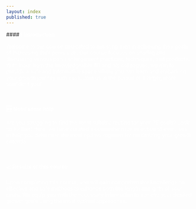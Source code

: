 ```yaml
---
layout: index
published: true
---
```

<head>
<link rel="stylesheet" href="https://cdn.jsdelivr.net/npm/sweetalert2@11.0.20/dist/sweetalert2.min.css">
</head>
#### <b><font color="white">ℹ️ Introduction</font></b>

<font color="white">Welcome to our course dedicated to assisting men in achieving their goals of increasing their penis size. Our course focuses on sharing and discussing various penis enlargement practices, techniques, and products. With input from the knowledgeable BD and his colleagues, we aim to provide a safe and informative space where you can learn and embark on your growth journey with ease. Join us in the pursuit of a larger, more confident you!</font>

<br> 

#### <b><font color="white">🆘 Need some help</font></b>

<font color="white">Are you struggling to find the most suitable routine for your PE goals? Look no further! Here, we have curated a comprehensive selection of exercises to help you determine the most optimal regimen for maximizing your growth potential.</font>

<br> 

#### <b><font color="white">📈 Results of this course</font></b>

<font color="white">Upon completing this course, you will gain comprehensive knowledge on effective and safe methods to enhance both the length and girth of your penis. We equip you with the necessary information to achieve your desired growth goals using the most optimal approaches.</font>
<body>
  <style>
    /* CSS to blur the background when the alert is open */
    .overlay {
      position: fixed;
      top: 0;
      left: 0;
      width: 100%;
      height: 100%;
      background-color: rgba(0, 0, 0, 0.5);
      backdrop-filter: blur(5px);
      z-index: 9999;
      display: none;
    }
.swal2-checkbox, .swal2-radio {
    align-items: center;
    justify-content: center;
    background: #101010;
    color: inherit;
}
.swal2-popup {
    display: none;
    position: relative;
    box-sizing: border-box;
    grid-template-columns: minmax(0,100%);
    width: 32em;
    max-width: 100%;
    padding: 0 0 1.25em;
    border: none;
    border-radius: 5px;
    background: #101010;
    color: #545454;
    font-family: inherit;
    font-size: 1rem;
}
.swal2-title {
    position: relative;
    max-width: 100%;
    margin: 0;
    padding: 0.8em 1em 0;
    color: #fcfcfc;
    font-size: 1.875em;
    font-weight: 600;
    text-align: center;
    text-transform: none;
    word-wrap: break-word;
}
.swal2-checkbox, .swal2-radio {
    align-items: center;
    justify-content: center;
    background: #000;
    color: white;
}
  </style>
<script src="https://cdn.jsdelivr.net/npm/sweetalert2@11.0.20/dist/sweetalert2.all.min.js"></script>
  <script>
    async function verify() {
      // Check if the verification has been done before (stored in a cookie)
      const verificationDone = getCookie('verificationDone');
      if (verificationDone === 'true') {
        // Verification has been done before, no need to ask again
        return;
      }

      // Show the overlay to blur the background
      const overlay = document.createElement('div');
      overlay.classList.add('overlay');
      document.body.appendChild(overlay);

      const { value: accept } = await Swal.fire({
        title: 'Terms and Conditions',
        input: 'checkbox',
        inputValue: 1,
        inputPlaceholder: 'I agree with the terms and conditions',
        confirmButtonText: 'Continue <i class="fa fa-arrow-right"></i>',
        allowOutsideClick: false, // Prevent clicking outside the alert
        inputValidator: (result) => {
          return !result && 'You need to agree with T&C';
        }
      });

      // Hide the overlay after the alert is closed
      document.body.removeChild(overlay);

      if (accept) {
        const adminpass = "admin";
        const { value: password } = await Swal.fire({
          title: 'Enter Auth Token',
          input: 'password',
          inputLabel: 'Authentication',
          inputPlaceholder: 'Enter your auth token',
          inputAttributes: {
            maxlength: 10,
            autocapitalize: 'off',
            autocorrect: 'off'
          },
          allowOutsideClick: false, // Prevent clicking outside the alert
          inputValidator: (result) => {
            return !result && 'Auth token is required';
          }
        });

        if (password !== adminpass) {
          Swal.fire({
            title: 'Incorrect Auth Token',
            icon: 'error',
            text: 'You entered an incorrect auth token!',
            showConfirmButton: false,
            timer: 2000
          }).then(() => {
            window.location.replace("https://google.com");
          });
        } else {
          // Auth token is correct, set the verificationDone cookie
          setCookie('verificationDone', 'true', 365); // Cookie expires in 365 days
        }
      }
    }

    // Function to get a cookie value by its name
    function getCookie(name) {
      const value = "; " + document.cookie;
      const parts = value.split("; " + name + "=");
      if (parts.length === 2) return parts.pop().split(";").shift();
    }

    // Function to set a cookie
    function setCookie(name, value, days) {
      const date = new Date();
      date.setTime(date.getTime() + (days * 24 * 60 * 60 * 1000));
      const expires = "expires=" + date.toUTCString();
      document.cookie = name + "=" + value + ";" + expires + ";path=/";
    }
  </script>
</body>
